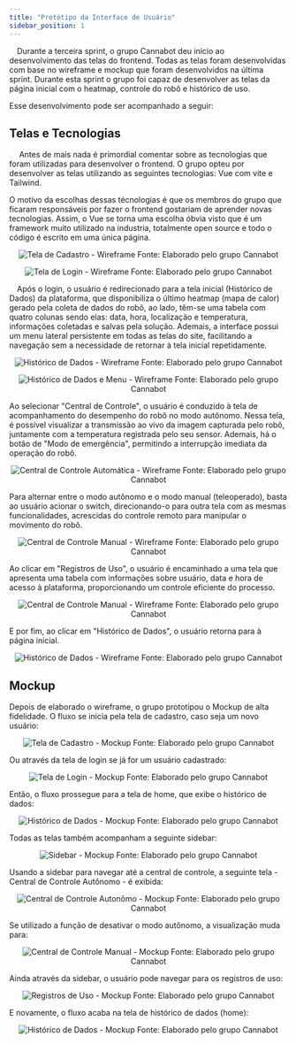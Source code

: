 ```yaml
---
title: "Protótipo da Interface de Usuário"
sidebar_position: 1
---
```


&emsp;Durante a terceira sprint, o grupo Cannabot deu início ao desenvolvimento das telas do frontend. Todas as telas foram desenvolvidas com base no wireframe e mockup que foram desenvolvidos na última sprint. Durante esta sprint o grupo foi capaz de desenvolver as telas da página inicial com o heatmap, controle do robô e histórico de uso.

Esse desenvolvimento pode ser acompanhado a seguir:

## Telas e Tecnologias 

&emsp; Antes de mais nada é primordial comentar sobre as tecnologias que foram utilizadas para desenvolver o frontend. O grupo opteu por desenvolver as telas utilizando as seguintes tecnologias: Vue com vite e Tailwind. 

O motivo da escolhas dessas técnologias é que os membros do grupo que ficaram responsáveis por fazer o frontend gostariam de aprender novas tecnologias. Assim, o Vue se torna uma escolha óbvia visto que é um framework muito utilizado na industria, totalmente open source e todo o código é escrito em uma única página. 





<div align="center"> 

![Tela de Cadastro - Wireframe](../../../../..\docs\static\img\sprint2\wireframe\cadastrowir.png)
Fonte: Elaborado pelo grupo Cannabot
</div>

<div align="center"> 

![Tela de Login - Wireframe](../../../../..\docs\static\img\sprint2\wireframe\loginwir.png)
Fonte: Elaborado pelo grupo Cannabot
</div>

&emsp;Após o login, o usuário é redirecionado para a tela inicial (Histórico de Dados) da plataforma, que disponibiliza o último heatmap (mapa de calor) gerado pela coleta de dados do robô, ao lado, têm-se uma tabela com quatro colunas sendo elas: data, hora, localização e temperatura, informações coletadas e salvas pela solução. Ademais, a interface possui um menu lateral persistente em todas as telas do site, facilitando a navegação sem a necessidade de retornar à tela inicial repetidamente.

<div align="center"> 

![Histórico de Dados - Wireframe](../../../../..\docs\static\img\sprint2\wireframe\historicowir.png)
Fonte: Elaborado pelo grupo Cannabot
</div>

<div align="center"> 

![Histórico de Dados e Menu - Wireframe](../../../../..\docs\static\img\sprint2\wireframe\historicomenuwir.png)
Fonte: Elaborado pelo grupo Cannabot
</div>

Ao selecionar "Central de Controle", o usuário é conduzido à tela de acompanhamento do desempenho do robô no modo autônomo. Nessa tela, é possível visualizar a transmissão ao vivo da imagem capturada pelo robô, juntamente com a temperatura registrada pelo seu sensor. Ademais, há o botão de "Modo de emergência", permitindo a interrupção imediata da operação do robô.

<div align="center"> 

![Central de Controle Automática - Wireframe](../../../../..\docs\static\img\sprint2\wireframe\controleautowir.png)
Fonte: Elaborado pelo grupo Cannabot
</div>

Para alternar entre o modo autônomo e o modo manual (teleoperado), basta ao usuário acionar o switch, direcionando-o para outra tela com as mesmas funcionalidades, acrescidas do controle remoto para manipular o movimento do robô.

<div align="center"> 

![Central de Controle Manual - Wireframe](../../../../..\docs\static\img\sprint2\wireframe\controlemanwir.png)
Fonte: Elaborado pelo grupo Cannabot
</div>

Ao clicar em "Registros de Uso", o usuário é encaminhado a uma tela que apresenta uma tabela com informações sobre usuário, data e hora de acesso à plataforma, proporcionando um controle eficiente do processo.

<div align="center"> 

![Central de Controle Manual - Wireframe](../../../../..\docs\static\img\sprint2\wireframe\registrowir.png)
Fonte: Elaborado pelo grupo Cannabot
</div>

E por fim, ao clicar em "Histórico de Dados", o usuário retorna para à página inicial.

<div align="center"> 

![Histórico de Dados - Wireframe](../../../../..\docs\static\img\sprint2\wireframe\historicowir.png)
Fonte: Elaborado pelo grupo Cannabot
</div>

## Mockup

Depois de elaborado o wireframe, o grupo prototipou o Mockup de alta fidelidade. O fluxo se inicia pela tela de cadastro, caso seja um novo usuário:

<div align="center"> 

![Tela de Cadastro - Mockup](../../../../..\docs\static\img\sprint2\mockup\cadastromoc.png)
Fonte: Elaborado pelo grupo Cannabot
</div>

Ou através da tela de login se já for um usuário cadastrado:

<div align="center"> 

![Tela de Login - Mockup](../../../../..\docs\static\img\sprint2\mockup\loginmoc.png)
Fonte: Elaborado pelo grupo Cannabot
</div>

Então, o fluxo prossegue para a tela de home, que exibe o histórico de dados:

<div align="center"> 

![Histórico de Dados - Mockup](../../../../..\docs\static\img\sprint2\mockup\historicomoc.png)
Fonte: Elaborado pelo grupo Cannabot
</div>

Todas as telas também acompanham a seguinte sidebar:

<div align="center"> 

![Sidebar - Mockup](../../../../..\docs\static\img\sprint2\mockup\historicosidemoc.png)
Fonte: Elaborado pelo grupo Cannabot
</div>

Usando a sidebar para navegar até a central de controle, a seguinte tela - Central de Controle Autônomo - é exibida:

<div align="center"> 

![Central de Controle Autonômo - Mockup](../../../../..\docs\static\img\sprint2\mockup\controleautomoc.png)
Fonte: Elaborado pelo grupo Cannabot
</div>

Se utilizado a função de desativar o modo autônomo, a visualização muda para:

<div align="center"> 

![Central de Controle Manual - Mockup](../../../../..\docs\static\img\sprint2\mockup\controlemanumoc.png)
Fonte: Elaborado pelo grupo Cannabot
</div>

Ainda através da sidebar, o usuário pode navegar para os registros de uso:

<div align="center"> 

![Registros de Uso - Mockup](../../../../..\docs\static\img\sprint2\mockup\registromoc.png)
Fonte: Elaborado pelo grupo Cannabot
</div>

E novamente, o fluxo acaba na tela de histórico de dados (home): 

<div align="center"> 

![Histórico de Dados - Mockup](../../../../..\docs\static\img\sprint2\mockup\historicomoc.png)
Fonte: Elaborado pelo grupo Cannabot
</div>